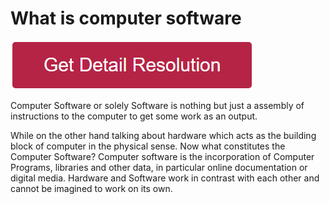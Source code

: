 # What is computer software


[![what is computer software](redd.png)](https://github.com/webiework/what.is.computer.software)


Computer Software or solely Software is nothing but just a assembly of instructions to the computer to get some work as an output. 

While on the other hand talking about hardware which acts as the building block of computer in the physical sense. Now what constitutes the Computer Software? Computer software is the incorporation of Computer Programs, libraries and other data, in particular online documentation or digital media. Hardware and Software work in contrast with each other and cannot be imagined to work on its own. 
